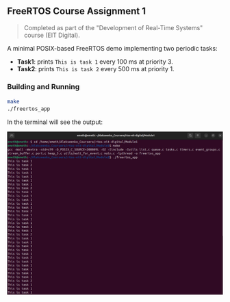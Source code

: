 ## FreeRTOS Course Assignment 1

> Completed as part of the "Development of Real-Time Systems" course (EIT Digital).

A minimal POSIX-based FreeRTOS demo implementing two periodic tasks:

- **Task1**: prints `This is task 1` every 100 ms at priority 3.
- **Task2**: prints `This is task 2` every 500 ms at priority 1.

### Building and Running

```bash
make
./freertos_app
```

In the terminal will see the output:

![Freehand Drawing.svg](assets/assignment1.png)

